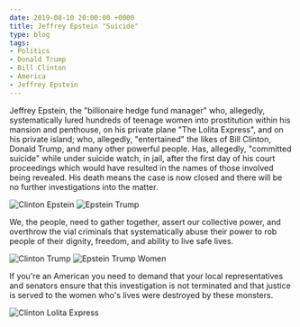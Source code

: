 ```yaml
---
date: 2019-08-10 20:00:00 +0000
title: Jeffrey Epstein "Suicide"
type: blog
tags:
- Politics
- Donald Trump
- Bill Clinton
- America
- Jeffrey Epstein
---
```


Jeffrey Epstein, the "billionaire hedge fund manager" who, allegedly, systematically lured hundreds of teenage women into prostitution within his mansion and penthouse, on his private plane "The Lolita Express", and on his private island; who, allegedly, "entertained" the likes of Bill Clinton, Donald Trump, and many other powerful people. Has, allegedly, "committed suicide" while under suicide watch, in jail, after the first day of his court proceedings which would have resulted in the names of those involved being revealed. His death means the case is now closed and there will be no further investigations into the matter.

![Clinton Epstein](/images/politics/epstein/clinton_epstein.jpg)
![Epstein Trump](/images/politics/epstein/epstein_trump.jpg)

We, the people, need to gather together, assert our collective power, and overthrow the vial criminals that systematically abuse their power to rob people of their dignity, freedom, and ability to live safe lives.

![Clinton Trump](/images/politics/epstein/clinton_trump.jpg)
![Epstein Trump Women](/images/politics/epstein/epstein_trump_women.jpg)

If you're an American you need to demand that your local representatives and senators ensure that this investigation is not terminated and that justice is served to the women who's lives were destroyed by these monsters.

![Clinton Lolita Express](/images/politics/epstein/clinton_lolita_express.jpg)
